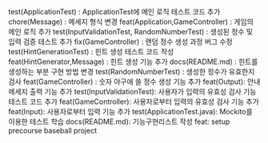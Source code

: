 test(ApplicationTest) : ApplicationTest에 메인 로직 테스트 코드 추가
chore(Message) : 메세지 형식 변경
feat(Application,GameController) : 게임의 메인 로직 추가
test(InputValidationTest, RandomNumberTest) : 생성된 정수 및 입력 검증 테스트 추가
fix(GameController) : 랜덤 정수 생성 과정 버그 수정
test(HintGenerationTest) : 힌트 생성 테스트 코드 작성
feat(HintGenerator,Message) : 힌트 생성 기능 추가
docs(README.md) : 힌트를 생성하는 부분 구현 방법 변경
test(RandomNumberTest) : 생성한 정수가 유효한지 검사
feat(GameController) : 숫자 야구애 쓸 정수 생성 기능 추가
feat(Output): 안내 메세지 출력 기능 추가
test(InputValidationTest): 사용자가 입력의 유효성 검사 기능 테스트 코드 추가
feat(GameController): 사용자로부터 입력의 유효성 검사 기능 추가
feat(Input): 사용자로부터 입력 기능 추가
test(ApplicationTest.java): Mockito를 이용한 테스트 학습
docs(README.md): 기능구현리스트 작성
feat: setup precourse baseball project
